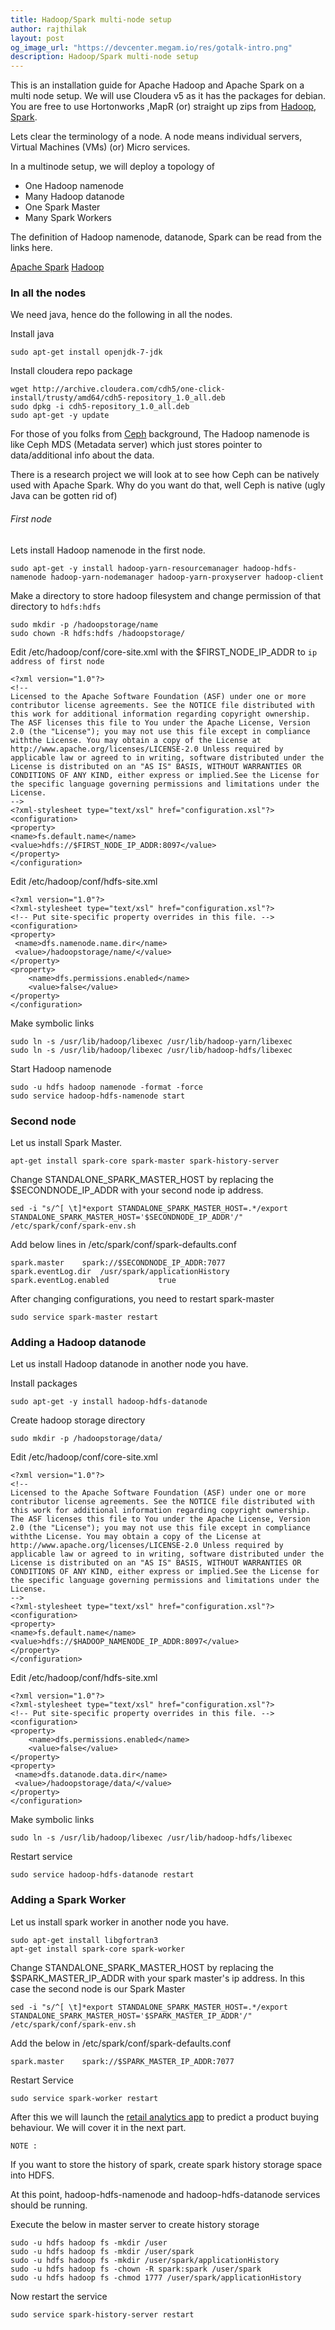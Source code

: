 ```yaml
---
title: Hadoop/Spark multi-node setup
author: rajthilak
layout: post
og_image_url: "https://devcenter.megam.io/res/gotalk-intro.png"
description: Hadoop/Spark multi-node setup
---
```

This is an installation guide for Apache Hadoop and Apache Spark on a multi node setup. We will use  Cloudera v5 as it has the packages for debian. You are free to use Hortonworks ,MapR (or) straight up zips from [Hadoop](https://hadoop.apache.org/), [Spark](https://spark.apache.org/).


Lets clear the terminology of a node. A node means individual servers, Virtual Machines (VMs) (or) Micro services.

In a multinode setup, we will deploy a topology of

* One  Hadoop namenode
* Many Hadoop datanode
* One Spark Master
* Many Spark Workers


The definition of Hadoop namenode, datanode, Spark can be read from the links here.

[Apache Spark](https://spark.apache.org)
[Hadoop](https://hadoop.apache.org)

### In all the nodes

We need java, hence do the following in all the nodes.

Install java

    sudo apt-get install openjdk-7-jdk

Install cloudera repo package

    wget http://archive.cloudera.com/cdh5/one-click-install/trusty/amd64/cdh5-repository_1.0_all.deb
    sudo dpkg -i cdh5-repository_1.0_all.deb
    sudo apt-get -y update


For those of you folks from [Ceph](http://www.ceph.com) background, The Hadoop namenode is like Ceph MDS (Metadata server) which just stores pointer to data/additional info about the data.

There is a research project we will look at to see how Ceph can be natively used with Apache Spark. Why do you want do that, well Ceph is native (ugly Java can be gotten rid of)

###### First node

Lets install Hadoop namenode in the first node.

    sudo apt-get -y install hadoop-yarn-resourcemanager hadoop-hdfs-namenode hadoop-yarn-nodemanager hadoop-yarn-proxyserver hadoop-client

Make a directory to store hadoop filesystem and change permission of that directory to `hdfs:hdfs`

	sudo mkdir -p /hadoopstorage/name
	sudo chown -R hdfs:hdfs /hadoopstorage/

Edit /etc/hadoop/conf/core-site.xml with the $FIRST_NODE_IP_ADDR  to `ip address of first node`

	<?xml version="1.0"?>
	<!--
	Licensed to the Apache Software Foundation (ASF) under one or more contributor license agreements. See the NOTICE file distributed with this work for additional information regarding copyright ownership.
	The ASF licenses this file to You under the Apache License, Version 2.0 (the "License"); you may not use this file except in compliance withthe License. You may obtain a copy of the License at http://www.apache.org/licenses/LICENSE-2.0 Unless required by applicable law or agreed to in writing, software distributed under the License is distributed on an "AS IS" BASIS, WITHOUT WARRANTIES OR CONDITIONS OF ANY KIND, either express or implied.See the License for the specific language governing permissions and limitations under the License.
	-->
	<?xml-stylesheet type="text/xsl" href="configuration.xsl"?>
	<configuration>
	<property>
	<name>fs.default.name</name>
	<value>hdfs://$FIRST_NODE_IP_ADDR:8097</value>
	</property>
	</configuration>

Edit /etc/hadoop/conf/hdfs-site.xml

	<?xml version="1.0"?>
	<?xml-stylesheet type="text/xsl" href="configuration.xsl"?>
	<!-- Put site-specific property overrides in this file. -->
	<configuration>
    <property>
     <name>dfs.namenode.name.dir</name>
     <value>/hadoopstorage/name/</value>
    </property>
	<property>
		<name>dfs.permissions.enabled</name>
		<value>false</value>
	</property>
	</configuration>


Make symbolic links

	sudo ln -s /usr/lib/hadoop/libexec /usr/lib/hadoop-yarn/libexec
	sudo ln -s /usr/lib/hadoop/libexec /usr/lib/hadoop-hdfs/libexec

Start Hadoop namenode

	sudo -u hdfs hadoop namenode -format -force
	sudo service hadoop-hdfs-namenode start

### Second node

Let us install Spark Master.

    apt-get install spark-core spark-master spark-history-server

Change STANDALONE_SPARK_MASTER_HOST by replacing the $SECONDNODE_IP_ADDR with your second node ip address.

	sed -i "s/^[ \t]*export STANDALONE_SPARK_MASTER_HOST=.*/export STANDALONE_SPARK_MASTER_HOST='$SECONDNODE_IP_ADDR'/" /etc/spark/conf/spark-env.sh


Add below lines in /etc/spark/conf/spark-defaults.conf

	spark.master    spark://$SECONDNODE_IP_ADDR:7077
	spark.eventLog.dir  /usr/spark/applicationHistory
	spark.eventLog.enabled           true

After changing configurations, you need to restart spark-master

	sudo service spark-master restart

### Adding a Hadoop datanode

Let us install Hadoop datanode in another node you have.

Install packages

	sudo apt-get -y install hadoop-hdfs-datanode

Create hadoop storage directory

	sudo mkdir -p /hadoopstorage/data/

Edit /etc/hadoop/conf/core-site.xml

	<?xml version="1.0"?>
	<!--
	Licensed to the Apache Software Foundation (ASF) under one or more contributor license agreements. See the NOTICE file distributed with this work for additional information regarding copyright ownership.
	The ASF licenses this file to You under the Apache License, Version 2.0 (the "License"); you may not use this file except in compliance withthe License. You may obtain a copy of the License at http://www.apache.org/licenses/LICENSE-2.0 Unless required by applicable law or agreed to in writing, software distributed under the License is distributed on an "AS IS" BASIS, WITHOUT WARRANTIES OR CONDITIONS OF ANY KIND, either express or implied.See the License for the specific language governing permissions and limitations under the License.
	-->
	<?xml-stylesheet type="text/xsl" href="configuration.xsl"?>
	<configuration>
	<property>
	<name>fs.default.name</name>
	<value>hdfs://$HADOOP_NAMENODE_IP_ADDR:8097</value>
	</property>
	</configuration>

Edit /etc/hadoop/conf/hdfs-site.xml

	<?xml version="1.0"?>
	<?xml-stylesheet type="text/xsl" href="configuration.xsl"?>
	<!-- Put site-specific property overrides in this file. -->
	<configuration>
	<property>
		<name>dfs.permissions.enabled</name>
		<value>false</value>
	</property>
    <property>
  	 <name>dfs.datanode.data.dir</name>
	 <value>/hadoopstorage/data/</value>
	</property>
	</configuration>

Make symbolic links

	sudo ln -s /usr/lib/hadoop/libexec /usr/lib/hadoop-hdfs/libexec

Restart service

	sudo service hadoop-hdfs-datanode restart


### Adding a Spark Worker


Let us install spark worker in another node you have.

    sudo apt-get install libgfortran3
    apt-get install spark-core spark-worker

Change STANDALONE_SPARK_MASTER_HOST by replacing the $SPARK_MASTER_IP_ADDR with your spark master's ip address. In this case the second node is our Spark Master

	sed -i "s/^[ \t]*export STANDALONE_SPARK_MASTER_HOST=.*/export STANDALONE_SPARK_MASTER_HOST='$SPARK_MASTER_IP_ADDR'/" /etc/spark/conf/spark-env.sh

Add the below in /etc/spark/conf/spark-defaults.conf

	spark.master    spark://$SPARK_MASTER_IP_ADDR:7077

Restart Service

	sudo service spark-worker restart

After this we will launch the [retail analytics app](https://github.com/megamsys/retail_analytics.git) to predict a product buying behaviour. We will cover it in the next part.

    NOTE :
If you want to store the history of spark, create spark history storage space into HDFS.

At this point, hadoop-hdfs-namenode and hadoop-hdfs-datanode services should be running.

Execute the below in master server to create history storage

	sudo -u hdfs hadoop fs -mkdir /user
	sudo -u hdfs hadoop fs -mkdir /user/spark
	sudo -u hdfs hadoop fs -mkdir /user/spark/applicationHistory
	sudo -u hdfs hadoop fs -chown -R spark:spark /user/spark
	sudo -u hdfs hadoop fs -chmod 1777 /user/spark/applicationHistory

Now restart the service

	sudo service spark-history-server restart
